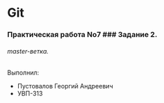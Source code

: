# Git
### Практическая работа No7 ### Задание 2.
###### master-ветка.

Выполнил:
* Пустовалов Георгий Андреевич
* УВП-313